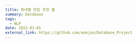 ```yaml
---
title: 동네별 맛집 추천 웹 
summary: Database
tags:
  - NLP
date: 2022-01-01
external_link: https://github.com/eomjoo/Database_Project
---
```

